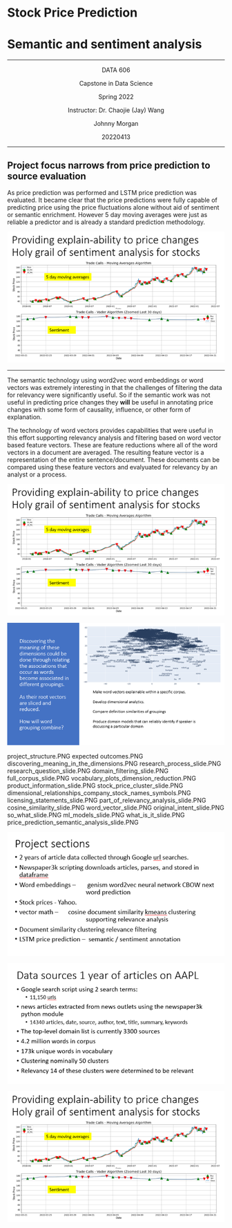 # Stock Price Prediction

# Semantic and sentiment analysis

---
<p align=center>
DATA 606
<p align=center>
	Capstone in Data Science
<p align=center>
	Spring 2022
<p align=center>
	Instructor: 	Dr. Chaojie (Jay) Wang	
<p align=center>
	Johnny Morgan
<p align=center>
	20220413
</p>

---
## Project focus narrows from price prediction to source evaluation

As price prediction was performed and LSTM price prediction was evaluated.  It became clear that the price predictions were fully capable of predicting price using the price fluctuations alone without aid of sentiment or semantic enrichment.  However 5 day moving averages were just as reliable a predictor and is already a standard prediction methodology.  

![price prediction](stock_price_prediction.PNG "title")

---

The semantic technology using word2vec word embeddings or word vectors was extremely interesting in that the challenges of filtering the data for relevancy were significantly useful. So if the semantic work was not useful in predicting price changes they __will__ be useful in annotating price changes with some form of causality, influence, or other form of explanation.

The technology of word vectors provides capabilities that were useful in this effort supporting relevancy analysis and filtering based on word vector based feature vectors.  These are feature reductions where all of the word vectors in a document are averaged.  The resulting feature vector is a representation of the entire sentence/document.  These documents can be compared using these feature vectors and evalyuated for relevancy by an analyst or a process. 

![](stock_price_prediction.PNG)

![](discovering_meaning_in_the_dimensions.PNG)


project_structure.PNG
expected outcomes.PNG
discovering_meaning_in_the_dimensions.PNG
research_process_slide.PNG
research_question_slide.PNG
domain_filtering_slide.PNG
full_corpus_slide.PNG
vocabulary_plots_dimension_reduction.PNG
product_information_slide.PNG
stock_price_cluster_slide.PNG
dimensional_relationships_company_stock_names_symbols.PNG
licensing_statements_slide.PNG
part_of_relevancy_analysis_slide.PNG
cosine_similarity_slide.PNG
word_vector_slide.PNG
original_intent_slide.PNG
so_what_slide.PNG
ml_models_slide.PNG
what_is_it_slide.PNG
price_prediction_semantic_analysis_slide.PNG

![](project_sections_slide.PNG)

![](data_sources_slide.PNG)

![](stock_price_prediction.PNG)
